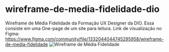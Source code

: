 # wireframe-de-media-fidelidade-dio
Wireframe de Média Fidelidade da Formação UX Designer da DIO.
Essa consiste em uma One-page de um site para leitura.
Link de visualização no Figma: https://www.figma.com/community/file/1332044044745295958/wireframe-de-media-fidelidade
![Wireframe de Média Fidelidade](https://github.com/IrislaneBrenda/wireframe-de-media-fidelidade-dio/assets/86584221/d9c8b0dd-f112-4661-8d41-4f9a404d443a)
